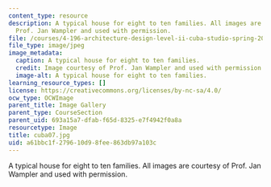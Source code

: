 ```yaml
---
content_type: resource
description: A typical house for eight to ten families. All images are courtesy of
  Prof. Jan Wampler and used with permission.
file: /courses/4-196-architecture-design-level-ii-cuba-studio-spring-2004/a61bbc1f279610d98fee863db97a103c_cuba07.jpg
file_type: image/jpeg
image_metadata:
  caption: A typical house for eight to ten families.
  credit: Image courtesy of Prof. Jan Wampler and used with permission.
  image-alt: A typical house for eight to ten families.
learning_resource_types: []
license: https://creativecommons.org/licenses/by-nc-sa/4.0/
ocw_type: OCWImage
parent_title: Image Gallery
parent_type: CourseSection
parent_uid: 693a15a7-dfab-f65d-8325-e7f4942f0a8a
resourcetype: Image
title: cuba07.jpg
uid: a61bbc1f-2796-10d9-8fee-863db97a103c
---
```

A typical house for eight to ten families. All images are courtesy of Prof. Jan Wampler and used with permission.